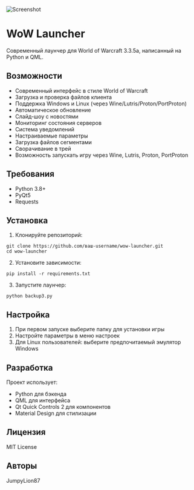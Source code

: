 ![Screenshot](image.png)

# WoW Launcher

Современный лаунчер для World of Warcraft 3.3.5a, написанный на Python и QML.

## Возможности

- Современный интерфейс в стиле World of Warcraft
- Загрузка и проверка файлов клиента
- Поддержка Windows и Linux (через Wine/Lutris/Proton/PortProton)
- Автоматическое обновление
- Слайд-шоу с новостями
- Мониторинг состояния серверов
- Система уведомлений
- Настраиваемые параметры
- Загрузка файлов сегментами
- Сворачивание в трей
- Возможность запускать игру через Wine, Lutris, Proton, PortProton

## Требования

- Python 3.8+
- PyQt5
- Requests

## Установка

1. Клонируйте репозиторий:
```
git clone https://github.com/ваш-username/wow-launcher.git
cd wow-launcher
```
2. Установите зависимости:
```
pip install -r requirements.txt
```
3. Запустите лаунчер:
```
python backup3.py
```

## Настройка

1. При первом запуске выберите папку для установки игры
2. Настройте параметры в меню настроек
3. Для Linux пользователей: выберите предпочитаемый эмулятор Windows


## Разработка

Проект использует:
- Python для бэкенда
- QML для интерфейса
- Qt Quick Controls 2 для компонентов
- Material Design для стилизации

## Лицензия

MIT License

## Авторы

JumpyLion87
